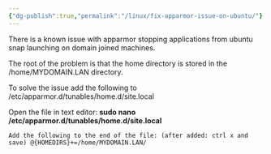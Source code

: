 ```yaml
---
{"dg-publish":true,"permalink":"/linux/fix-apparmor-issue-on-ubuntu/"}
---
```


There is a known issue with apparmor stopping applications from ubuntu snap launching on domain joined machines.

The root of the problem is that the home directory is stored in the /home/MYDOMAIN.LAN directory.

To solve the issue add the following to /etc/apparmor.d/tunables/home.d/site.local

Open the file in text editor: **sudo nano /etc/apparmor.d/tunables/home.d/site.local**

```
Add the following to the end of the file: (after added: ctrl x and save) @{HOMEDIRS}+=/home/MYDOMAIN.LAN/
```